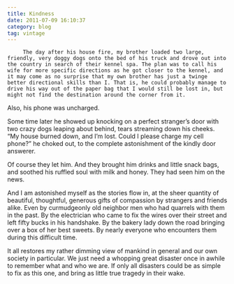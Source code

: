 ```yaml
---
title: Kindness
date: 2011-07-09 16:10:37
category: blog
tag: vintage
---
```

         The day after his house fire, my brother loaded two large, friendly, very doggy dogs onto the bed of his truck and drove out into the country in search of their kennel spa. The plan was to call his wife for more specific directions as he got closer to the kennel, and it may come as no surprise that my own brother has just a twinge better directional skills than I. That is, he could probably manage to drive his way out of the paper bag that I would still be lost in, but might not find the destination around the corner from it. 

 Also, his phone was uncharged. 

 Some time later he showed up knocking on a perfect stranger’s door with two crazy dogs leaping about behind, tears streaming down his cheeks. “My house burned down, and I’m lost. Could I please charge my cell phone?” he choked out, to the complete astonishment of the kindly door answerer. 

 Of course they let him. And they brought him drinks and little snack bags, and soothed his ruffled soul with milk and honey. They had seen him on the news. 

 And I am astonished myself as the stories flow in, at the sheer quantity of beautiful, thoughtful, generous gifts of compassion by strangers and friends alike. Even by curmudgeonly old neighbor men who had quarrels with them in the past. By the electrician who came to fix the wires over their street and left fifty bucks in his handshake. By the bakery lady down the road bringing over a box of her best sweets. By nearly everyone who encounters them during this difficult time. 

 It all restores my rather dimming view of mankind in general and our own society in particular. We just need a whopping great disaster once in awhile to remember what and who we are. If only all disasters could be as simple to fix as this one, and bring as little true tragedy in their wake. 